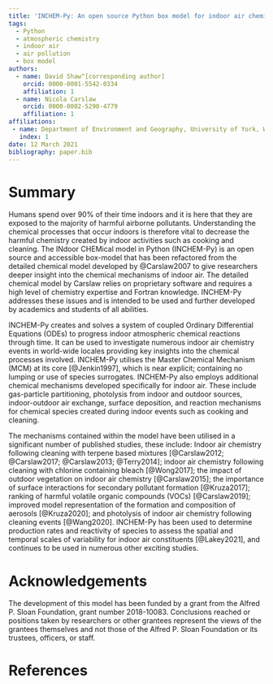 ```yaml
---
title: 'INCHEM-Py: An open source Python box model for indoor air chemistry'
tags:
  - Python
  - atmospheric chemistry
  - indoor air
  - air pollution
  - box model
authors:
  - name: David Shaw^[corresponding author]
    orcid: 0000-0001-5542-0334
    affiliation: 1
  - name: Nicola Carslaw
    orcid: 0000-0002-5290-4779
    affiliation: 1
affiliations:
 - name: Department of Environment and Geography, University of York, Wentworth Way, York, YO10 5NG, United Kingdom
   index: 1
date: 12 March 2021
bibliography: paper.bib
---
```


# Summary

Humans spend over 90% of their time indoors and it is here that they are exposed to the majority of harmful airborne pollutants. Understanding the chemical processes that occur indoors is therefore vital to decrease the harmful chemistry created by indoor activities such as cooking and cleaning. The INdoor CHEMical model in Python (INCHEM-Py) is an open source and accessible box-model that has been refactored from the detailed chemical model developed by @Carslaw2007 to give researchers deeper insight into the chemical mechanisms of indoor air. The detailed chemical model by Carslaw relies on proprietary software and requires a high level of chemistry expertise and Fortran knowledge. INCHEM-Py addresses these issues and is intended to be used and further developed by academics and students of all abilities.

INCHEM-Py creates and solves a system of coupled Ordinary Differential Equations (ODEs) to progress indoor atmospheric chemical reactions through time. It can be used to investigate numerous indoor air chemistry events in world-wide locales providing key insights into the chemical processes involved. INCHEM-Py utilises the Master Chemical Mechanism (MCM) at its core [@Jenkin1997], which is near explicit; containing no lumping or use of species surrogates. INCHEM-Py also employs additional chemical mechanisms developed specifically for indoor air. These include gas-particle partitioning, photolysis from indoor and outdoor sources, indoor-outdoor air exchange, surface deposition, and reaction mechanisms for chemical species created during indoor events such as cooking and cleaning. 

The mechanisms contained within the model have been utilised in a significant number of published studies, these include: Indoor air chemistry following cleaning with terpene based mixtures [@Carslaw2012; @Carslaw2017; @Carslaw2013; @Terry2014]; indoor air chemistry following cleaning with chlorine containing bleach [@Wong2017]; the impact of outdoor vegetation on indoor air chemistry [@Carslaw2015]; the importance of surface interactions for secondary pollutant formation [@Kruza2017]; ranking of harmful volatile organic compounds (VOCs) [@Carslaw2019]; improved model representation of the formation and composition of aerosols [@Kruza2020]; and photolysis of indoor air chemistry following cleaning events [@Wang2020]. INCHEM-Py has been used to determine production rates and reactivity of species to assess the spatial and temporal scales of variability for indoor air constituents [@Lakey2021], and continues to be used in numerous other exciting studies.  

# Acknowledgements

The development of this model has been funded by a grant from the Alfred P. Sloan Foundation, grant number 2018-10083. Conclusions reached or positions taken by researchers or other grantees represent the views of the grantees themselves and not those of the Alfred P. Sloan Foundation or its trustees, officers, or staff.

# References